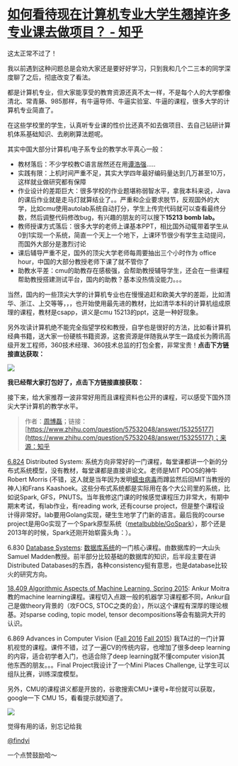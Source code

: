 # [如何看待现在计算机专业大学生翘掉许多专业课去做项目？ - 知乎](https://www.zhihu.com/question/65937075/answer/2298865864)

这太正常不过了！

我以前遇到这种问题总是会劝大家还是要好好学习，只到我和几个二三本的同学深度聊了之后，彻底改变了看法。

都是计算机专业，但大家能享受的教育资源还真不太一样，不是每个人的大学都像清北、常青藤、985那样，有牛逼导师、牛逼实验室、牛逼的课程，很多大学的计算机专业简直了。

在这些学校里的学生，认真听专业课的性价比还真不如去做项目、去自己钻研计算机体系基础知识、去刷刷算法题呢。

其实中国大部分计算机/电子系专业的教学水平真心一般：

-   教材落后：不少学校教C语言居然还在用[谭浩强](https://www.zhihu.com/search?q=%E8%B0%AD%E6%B5%A9%E5%BC%BA&search_source=Entity&hybrid_search_source=Entity&hybrid_search_extra=%7B%22sourceType%22%3A%22answer%22%2C%22sourceId%22%3A2004081954%7D).....
-   实践有限：上机时间严重不足，其实大学四年最好编码量达到几万甚至10万，这样就业做研究都有保障
-   作业设计的差距巨大：很多学校的作业题堪称弱智水平，拿我本科来说，Java的课后作业就是走马灯就算结业了。。严重和企业要求脱节，反观国外的大学，比如cmu使用autolab系统自动打分，学生上传完代码就可以查看最终分数，然后调整代码修改bug，有兴趣的朋友的可以搜下**15213 bomb lab。**
-   教师授课方式落后：很多大学的老师上课基本PPT，相比国外动辄带着学生从0到1实现一个系统，简直一个天上一个地下，上课环节很少有学生主动提问，而国外大部分是激烈讨论
-   课后辅导严重不足，国外的顶尖大学老师每周要抽出三个小时作为 office hour，中国的大部分教授老师下课了就不管你了
-   助教水平差：cmu的助教存在感极强，会帮助教授辅导学生，还会在一些课程帮助教授搭建测试平台，国内的助教？基本没热情没能力。。。

当然，国内的一些顶尖大学的计算机专业也在慢慢追赶和欧美大学的差距，比如清华、浙江、上交等等，，，也开始使用最先进的教材，比如清华本科的计算机组成原理的课程，教材是csapp，讲义是cmu 15213的ppt，这是一种好现象。

另外攻读计算机绝不能完全指望学校和教授，自学也是很好的方法，比如看计算机经典书籍，送大家一份硬核书籍资源，这套资源是伴随我从学生一路成长为腾讯高级开发工程师，360技术经理、360技术总监的打包全套，非常宝贵！**点击下方链接直达获取：**

![](https://pic1.zhimg.com/50/v2-f2c98d56488a69f9b157c642e43de308_720w.jpg?source=1940ef5c)

**我已经帮大家打包好了，点击下方链接直接获取：**

接下来，给大家推荐一波非常好用而且课程资料也公开的课程，可以感受下国外顶尖大学计算机的教学水平。

> 作者：[周博磊](https://www.zhihu.com/search?q=%E5%91%A8%E5%8D%9A%E7%A3%8A&search_source=Entity&hybrid_search_source=Entity&hybrid_search_extra=%7B%22sourceType%22%3A%22answer%22%2C%22sourceId%22%3A2004081954%7D)；链接：[https://www.zhihu.com/question/57532048/answer/153255177](https://www.zhihu.com/question/57532048/answer/153255177)；来源：知乎

[6.824](https://pdos.csail.mit.edu/6.824/) Distributed System: 系统方向非常好的一门课程，每堂课都讲一个新的分布式系统模型，没有教材，每堂课都是直接讲论文。老师是MIT PDOS的神牛Robert Morris (不错，这人就是当年因为发明[蠕虫病毒](https://www.zhihu.com/search?q=%E8%A0%95%E8%99%AB%E7%97%85%E6%AF%92&search_source=Entity&hybrid_search_source=Entity&hybrid_search_extra=%7B%22sourceType%22%3A%22answer%22%2C%22sourceId%22%3A2004081954%7D)而蹲监然后回MIT当教授的神人)和Frans Kaashoek。这些分布式系统都是实际用在各个大公司里的系统，比如说Spark, GFS，PNUTS。当年我修这门课的时候感觉课程压力非常大，有期中期末考试，有lab作业，有reading work, 还有course project，但是整个课程设计得非常好。lab要用Golang实现，硬生生地学了门新的语言。最后我的course project是用Go实现了一个Spark原型系统（[metalbubble/GoSpark](https://github.com/metalbubble/GoSpark)），那个还是2013年的时候，Spark还刚开始崭露头角：）。  

6.830 [Database Systems](http://db.csail.mit.edu/6.830/): [数据库系统](https://www.zhihu.com/search?q=%E6%95%B0%E6%8D%AE%E5%BA%93%E7%B3%BB%E7%BB%9F&search_source=Entity&hybrid_search_source=Entity&hybrid_search_extra=%7B%22sourceType%22%3A%22answer%22%2C%22sourceId%22%3A2004081954%7D)的一门核心课程。由数据库的一大山头Samuel Madden教授。前半部分比较基础的数据库的知识，后半段主要在讲Distributed Databases的东西，各种consistency挺有意思，也是database比较火的研究方向。

[18.409 Algorithmic Aspects of Machine Learning, Spring 2015](http://people.csail.mit.edu/moitra/409.html): Ankur Moitra教的machine learning课程。课程切入点跟一般的机器学习课程都不同，Ankur自己是做theory背景的（攻FOCS, STOC之类的会），所以这个课程有深厚的理论根基。对sparse coding, topic model, tensor decompositions等会有脑洞大开的认识。

6.869 Advances in Computer Vision ([Fall 2016](http://6.869.csail.mit.edu/fa16/) [Fall 2015](http://6.869.csail.mit.edu/fa15/)) 我TA过的一门计算机视觉的课程。课件不错，过了一遍CV的传统内容，也增加了很多deep learning的内容，适合初学者入门，也适合除了deep learning就不懂computer vision其他东西的朋友。。。Final Project我设计了一个Mini Places Challenge, 让学生可以组队比赛，训练深度模型。

另外，CMU的课程讲义都是开放的，谷歌搜索CMU+课号+年份就可以获取，google一下 CMU 15，看看提示就知道了。  

![](https://pic2.zhimg.com/50/v2-255dbaf0558a99da2c3e22510f337459_720w.jpg?source=1940ef5c)

觉得有用的话，别忘记给我

[@findyi](https://www.zhihu.com/people/747cf0e886f38ff62eea3fbfe0542ed5)

一个点赞鼓励哈～
